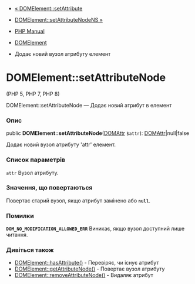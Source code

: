 - [« DOMElement::setAttribute](domelement.setattribute.md)
- [DOMElement::setAttributeNodeNS »](domelement.setattributenodens.md)

- [PHP Manual](index.md)
- [DOMElement](class.domelement.md)
- Додає новий вузол атрибуту елемент

# DOMElement::setAttributeNode

(PHP 5, PHP 7, PHP 8)

DOMElement::setAttributeNode — Додає новий атрибут в елемент

### Опис

public **DOMElement::setAttributeNode**([DOMAttr](class.domattr.md)
`$attr`): [DOMAttr](class.domattr.md)\|null\|false

Додає новий вузол атрибуту 'attr' елемент.

### Список параметрів

`attr`
Вузол атрибуту.

### Значення, що повертаються

Повертає старий вузол, якщо атрибут замінено або **`null`**.

### Помилки

**`DOM_NO_MODIFICATION_ALLOWED_ERR`**
Виникає, якщо вузол доступний лише читання.

### Дивіться також

- [DOMElement::hasAttribute()](domelement.hasattribute.md) -
Перевіряє, чи існує атрибут
- [DOMElement::getAttributeNode()](domelement.getattributenode.md) -
Повертає вузол атрибуту
- [DOMElement::removeAttributeNode()](domelement.removeattributenode.md) -
Видаляє атрибут
